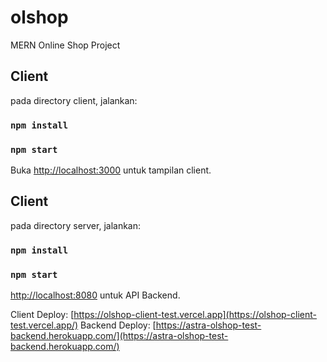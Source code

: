 # olshop

MERN Online Shop Project

## Client

pada directory client, jalankan:

### `npm install`

### `npm start`

Buka [http://localhost:3000](http://localhost:3000) untuk tampilan client.

## Client

pada directory server, jalankan:

### `npm install`

### `npm start`

[http://localhost:8080](http://localhost:8080) untuk API Backend.

Client Deploy: [https://olshop-client-test.vercel.app](https://olshop-client-test.vercel.app/)
Backend Deploy: [https://astra-olshop-test-backend.herokuapp.com/](https://astra-olshop-test-backend.herokuapp.com/)
